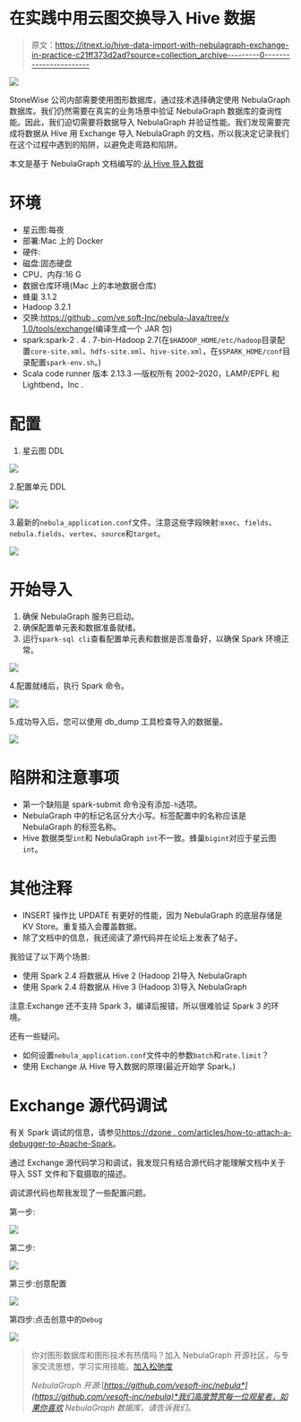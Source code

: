 # 在实践中用云图交换导入 Hive 数据

> 原文：<https://itnext.io/hive-data-import-with-nebulagraph-exchange-in-practice-c21ff373d2ad?source=collection_archive---------0----------------------->

![](img/ea622c012cb3a8a2f95ed0c1df537ca0.png)

StoneWise 公司内部需要使用图形数据库，通过技术选择确定使用 NebulaGraph 数据库。我们仍然需要在真实的业务场景中验证 NebulaGraph 数据库的查询性能。因此，我们迫切需要将数据导入 NebulaGraph 并验证性能。我们发现需要完成将数据从 Hive 用 Exchange 导入 NebulaGraph 的文档，所以我决定记录我们在这个过程中遇到的陷阱，以避免走弯路和陷阱。

本文是基于 NebulaGraph 文档编写的:[从 Hive 导入数据](https://docs.nebula-graph.io/3.3.0/nebula-exchange/use-exchange/ex-ug-import-from-hive/)

# 环境

*   星云图:每夜
*   部署:Mac 上的 Docker
*   硬件:
*   磁盘:固态硬盘
*   CPU、内存:16 G
*   数据仓库环境(Mac 上的本地数据仓库)
*   蜂巢 3.1.2
*   Hadoop 3.2.1
*   交换:[https://github . com/ve soft-Inc/nebula-Java/tree/v 1.0/tools/exchange](https://github.com/vesoft-inc/nebula-java/tree/v1.0/tools/exchange)(编译生成一个 JAR 包)
*   spark:spark-2 . 4 . 7-bin-Hadoop 2.7(在`$HADOOP_HOME/etc/hadoop`目录配置`core-site.xml`、`hdfs-site.xml`、`hive-site.xml`，在`$SPARK_HOME/conf`目录配置`spark-env.sh`。)
*   Scala code runner 版本 2.13.3 —版权所有 2002–2020，LAMP/EPFL 和 Lightbend，Inc .

# 配置

1.  星云图 DDL

![](img/021d6e3e61cc6906c5b2cb895e18dc02.png)

2.配置单元 DDL

![](img/70b0e304c18c8732f9ecc96a5048dd93.png)

3.最新的`nebula_application.conf`文件。注意这些字段映射:`exec`、`fields`、`nebula.fields`、`vertex`、`source`和`target`。

![](img/87c2cd2422dcd5237a6859e988504682.png)

# 开始导入

1.  确保 NebulaGraph 服务已启动。
2.  确保配置单元表和数据准备就绪。
3.  运行`spark-sql cli`查看配置单元表和数据是否准备好，以确保 Spark 环境正常。

![](img/cc6e5fe6dc49ded3c5efa8e8e876e9e5.png)

4.配置就绪后，执行 Spark 命令。

![](img/94506543b2fcc242ac586047f365ee58.png)

5.成功导入后，您可以使用 db_dump 工具检查导入的数据量。

![](img/f0e028bea1836363d6196f84cf0e8991.png)

# 陷阱和注意事项

*   第一个缺陷是 spark-submit 命令没有添加`-h`选项。
*   NebulaGraph 中的标记名区分大小写。标签配置中的名称应该是 NebulaGraph 的标签名称。
*   Hive 数据类型`int`和 NebulaGraph `int`不一致。蜂巢`bigint`对应于星云图`int`。

# 其他注释

*   INSERT 操作比 UPDATE 有更好的性能，因为 NebulaGraph 的底层存储是 KV Store。重复插入会覆盖数据。
*   除了文档中的信息，我还阅读了源代码并在论坛上发表了帖子。

我验证了以下两个场景:

*   使用 Spark 2.4 将数据从 Hive 2 (Hadoop 2)导入 NebulaGraph
*   使用 Spark 2.4 将数据从 Hive 3 (Hadoop 3)导入 NebulaGraph

注意:Exchange 还不支持 Spark 3，编译后报错，所以很难验证 Spark 3 的环境。

还有一些疑问。

*   如何设置`nebula_application.conf`文件中的参数`batch`和`rate.limit`？
*   使用 Exchange 从 Hive 导入数据的原理(最近开始学 Spark。)

# Exchange 源代码调试

有关 Spark 调试的信息，请参见[https://dzone . com/articles/how-to-attach-a-debugger-to-Apache-Spark](https://dzone.com/articles/how-to-attach-a-debugger-to-apache-spark)。

通过 Exchange 源代码学习和调试，我发现只有结合源代码才能理解文档中关于导入 SST 文件和下载摄取的描述。

调试源代码也帮我发现了一些配置问题。

第一步:

![](img/47beb65313be6ca0f0a2abc90809b9ad.png)

第二步:

![](img/968411e6dc18958d3e16740804cf6265.png)

第三步:创意配置

![](img/61ac7018188a371c3438bb9f116b69ff.png)

第四步:点击创意中的`Debug`

![](img/80b8ff33a6a822383f3769200f5d4710.png)

> 你对图形数据库和图形技术有热情吗？加入 NebulaGraph 开源社区，与专家交流思想，学习实用技能。[加入松弛度](https://bit.ly/3SmvFu2)
> 
> *NebulaGraph 开源:*[*https://github.com/vesoft-inc/nebula*](https://github.com/vesoft-inc/nebula)*我们高度赞赏每一位观星者，如果你喜欢 NebulaGraph 数据库，请告诉我们。*